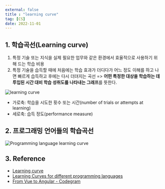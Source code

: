 ```yaml
---
external: false
title : "learning curve"
tag: [CS]
date: 2022-11-01
---
```


## 1. 학습곡선(Learning curve)

1. 특정 기술 또는 지식을 실제 필요한 업무와 같은 환경에서 효율적으로 사용하기 위해 드는 학습 비용
2. 특정 기술을 습득할 때에 처음에는 학습 효과가 더디다가 어느 정도 이해를 하고 나면 빠르게 습득하고 후에는 다시 더뎌지는 곡선
=> **어떤 특정한 대상을 학습하는 데 투입된 시간 대비 학습 성취도를 나타내는 그래프**를 뜻한다.

![learning curve](/images/Learning_curve.png)

- 가로축: 학습을 시도한 횟수 또는 시간(number of trials or attempts at learning)
- 세로축: 습득 정도(performance measure)

## 2. 프로그래밍 언어들의 학습곡선

![Programming language learning curve](/images/Programming_Language_Learning_curve.png)

## 3. Reference

- [Learning curve](https://en.wikipedia.org/wiki/Learning_curve)
- [Learning Curves for different programming languages](https://www.reddit.com/r/ProgrammerHumor/comments/2qitym/learning_curves_for_different_programming/?utm_source=share&utm_medium=web2x&context=3)
- [From Vue to Angular - Codegram](https://images.app.goo.gl/KDP21NtEqqPHTqdE8)
